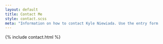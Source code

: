 ```yaml
---
layout: default
title: Contact Me
style: contact.scss
meta: "Information on how to contact Kyle Niewiada. Use the entry form to send an email message to Kyle Niewiada."
---
```


{% include contact.html %}
